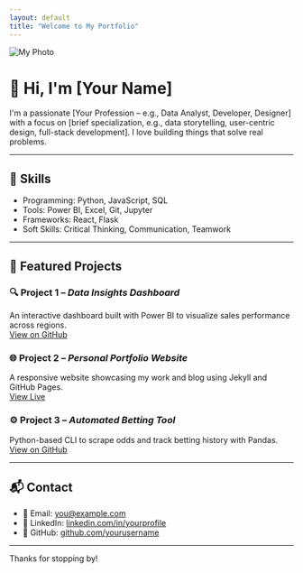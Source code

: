 ```yaml
---
layout: default
title: "Welcome to My Portfolio"
---
```


<img src="/assets/img/profile.jpg" alt="My Photo" class="float-right" />

# 👋 Hi, I'm [Your Name]

I'm a passionate [Your Profession – e.g., Data Analyst, Developer, Designer] with a focus on [brief specialization, e.g., data storytelling, user-centric design, full-stack development]. I love building things that solve real problems.

---

## 🧠 Skills

- Programming: Python, JavaScript, SQL
- Tools: Power BI, Excel, Git, Jupyter
- Frameworks: React, Flask
- Soft Skills: Critical Thinking, Communication, Teamwork

---

## 📁 Featured Projects

### 🔍 Project 1 – *Data Insights Dashboard*
An interactive dashboard built with Power BI to visualize sales performance across regions.  
[View on GitHub](https://github.com/yourusername/project1)

### 🌐 Project 2 – *Personal Portfolio Website*
A responsive website showcasing my work and blog using Jekyll and GitHub Pages.  
[View Live](https://yourusername.github.io)

### ⚙️ Project 3 – *Automated Betting Tool*
Python-based CLI to scrape odds and track betting history with Pandas.  
[View on GitHub](https://github.com/yourusername/project3)

---

## 📬 Contact

- 📧 Email: [you@example.com](mailto:you@example.com)
- 💼 LinkedIn: [linkedin.com/in/yourprofile](https://linkedin.com/in/yourprofile)
- 🐙 GitHub: [github.com/yourusername](https://github.com/yourusername)

---

Thanks for stopping by!
